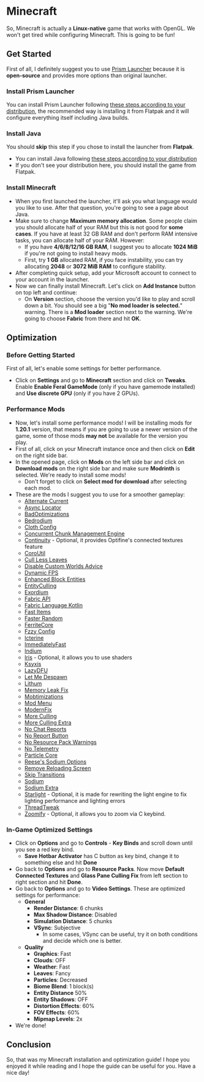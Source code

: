 # Minecraft
So, Minecraft is actually a **Linux-native** game that works with OpenGL. We won't get tired while configuring Minecraft. This is going to be fun!
## Get Started
First of all, I definitely suggest you to use [Prism Launcher](https://github.com/PrismLauncher/PrismLauncher) because it is **open-source** and provides more options than original launcher.
### Install Prism Launcher
You can install Prism Launcher following [these steps according to your distribution](https://prismlauncher.org/download/linux/), the recommended way is installing it from Flatpak and it will configure everything itself including Java builds.
### Install Java
You should **skip** this step if you chose to install the launcher from **Flatpak**.
- You can install Java following [these steps according to your distribution](https://prismlauncher.org/wiki/getting-started/installing-java/#installing-java-on-linux)
- If you don't see your distribution here, you should install the game from Flatpak.
### Install Minecraft
- When you first launched the launcher, it'll ask you what language would you like to use. After that question, you're going to see a page about Java.
- Make sure to change **Maximum memory allocation**. Some people claim you should allocate half of your RAM but this is not good for **some cases**. If you have at least 32 GB RAM and don't perform RAM intensive tasks, you can allocate half of your RAM. However:
  - If you have **4/6/8/12/16 GB RAM**, I suggest you to allocate **1024 MiB** if you're not going to install heavy mods.
  - First, try **1 GB** allocated RAM, if you face instability, you can try allocating **2048** or **3072 MiB RAM** to configure stability.
- After completing quick setup, add your Microsoft account to connect to your account in the launcher.
- Now we can finally install Minecraft. Let's click on **Add Instance** button on top left and continue:
  - On **Version** section, choose the version you'd like to play and scroll down a bit. You should see a big "**No mod loader is selected.**" warning. There is a **Mod loader** section next to the warning. We're going to choose **Fabric** from there and hit **OK**.
## Optimization
### Before Getting Started
First of all, let's enable some settings for better performance.
- Click on **Settings** and go to **Minecraft** section and click on **Tweaks**. Enable **Enable Feral GameMode** (only if you have gamemode installed) and **Use discrete GPU** (only if you have 2 GPUs).
### Performance Mods
- Now, let's install some performance mods! I will be installing mods for **1.20.1** version, that means if you are going to use a newer version of the game, some of those mods **may not** be available for the version you play.
- First of all, click on your Minecraft instance once and then click on **Edit** on the right side bar.
- In the opened page, click on **Mods** on the left side bar and click on **Download mods** on the right side bar and make sure **Modrinth** is selected. We're ready to install some mods!
  - Don't forget to click on **Select mod for download** after selecting each mod.
- These are the mods I suggest you to use for a smoother gameplay:
  - [Alternate Current](https://modrinth.com/mod/alternate-current/version/mc1.20-1.8.0-beta.3)
  - [Async Locator](https://modrinth.com/mod/async-locator/version/1.20-1.3.0)
  - [BadOptimizations](https://modrinth.com/mod/badoptimizations/version/2.1.1)
  - [Bedrodium](https://modrinth.com/mod/bedrodium/version/0.2.2)
  - [Cloth Config](https://modrinth.com/mod/cloth-config/version/11.1.118+fabric)
  - [Concurrent Chunk Management Engine](https://modrinth.com/mod/c2me-fabric/version/0.2.0+alpha.11.5+1.20.1)
  - [Continuity](https://modrinth.com/mod/continuity) - Optional, it provides Optifine's connected textures feature
  - [CoroUtil](https://modrinth.com/mod/coroutil/version/1.20.1-1.3.7)
  - [Cull Less Leaves](https://modrinth.com/mod/cull-less-leaves)
  - [Disable Custom Worlds Advice](https://modrinth.com/mod/dcwa/version/4.1)
  - [Dynamic FPS](https://modrinth.com/mod/dynamic-fps)
  - [Enhanced Block Entities](https://modrinth.com/mod/ebe/version/0.9+1.20)
  - [EntityCulling](https://modrinth.com/mod/entityculling/version/1.6.2-1.20.2)
  - [Exordium](https://modrinth.com/mod/exordium/version/1.2.1-1.20.1)
  - [Fabric API](https://modrinth.com/mod/fabric-api/version/0.92.1+1.20.1)
  - [Fabric Language Kotlin](https://modrinth.com/mod/fabric-language-kotlin/version/1.10.20+kotlin.1.9.24)
  - [Fast Items](https://modrinth.com/mod/fast-items/version/1.0.0-mc1.20.1)
  - [Faster Random](https://modrinth.com/mod/faster-random/version/4.1.0)
  - [FerriteCore](https://modrinth.com/mod/ferrite-core/version/6.0.1)
  - [Fzzy Config](https://modrinth.com/mod/fzzy-config/version/0.3.1+1.20.1)
  - [Icterine](https://modrinth.com/mod/icterine/version/1.3.0)
  - [ImmediatelyFast](https://modrinth.com/mod/immediatelyfast/version/1.2.14+1.20.4-fabric)
  - [Indium](https://modrinth.com/mod/indium/version/1.0.30+mc1.20.4)
  - [Iris](https://modrinth.com/mod/iris/version/1.7.0+1.20.1) - Optional, it allows you to use shaders
  - [Ksyxis](https://modrinth.com/mod/ksyxis/version/1.2.2)
  - [LazyDFU](https://modrinth.com/mod/lazydfu/version/0.1.3)
  - [Let Me Despawn](https://modrinth.com/plugin/lmd/version/1.2.0)
  - [Lithum](https://modrinth.com/mod/lithium/version/mc1.20.1-0.11.2)
  - [Memory Leak Fix](https://modrinth.com/mod/memoryleakfix/version/v1.1.5)
  - [Mobtimizations](https://modrinth.com/mod/mobtimizations/version/1.20.1-1.0.0)
  - [Mod Menu](https://modrinth.com/mod/modmenu/version/7.2.2)
  - [ModernFix](https://modrinth.com/mod/modernfix/version/5.17.0+mc1.20.1)
  - [More Culling](https://modrinth.com/mod/moreculling/version/0.24.0)
  - [More Culling Extra](https://modrinth.com/mod/morecullingextra/version/v1.1-1.20.1)
  - [No Chat Reports](https://modrinth.com/mod/no-chat-reports/version/Fabric-1.20.1-v2.2.2)
  - [No Report Button](https://modrinth.com/mod/nrb/version/1.5.0)
  - [No Resource Pack Warnings](https://modrinth.com/mod/no-resource-pack-warnings/version/1.3.0)
  - [No Telemetry](https://modrinth.com/mod/no-telemetry/version/1.8.0)
  - [Particle Core](https://modrinth.com/mod/particle-core/version/0.2.3+1.20.1)
  - [Reese's Sodium Options](https://modrinth.com/mod/reeses-sodium-options/version/mc1.20.1-1.7.2)
  - [Remove Reloading Screen](https://modrinth.com/mod/rrls/version/3.2.0-1.20.1-fabric)
  - [Skip Transitions](https://modrinth.com/mod/skip-transitions/version/v1.3.3+mc1.20.x)
  - [Sodium](https://modrinth.com/mod/sodium/version/mc1.20.1-0.5.8)
  - [Sodium Extra](https://modrinth.com/mod/sodium-extra)
  - [Starlight](https://modrinth.com/mod/starlight/version/1.1.2+1.20) - Optional, it is made for rewriting the light engine to fix lighting performance and lighting errors
  - [ThreadTweak](https://modrinth.com/mod/threadtweak/version/0.1.1+mc1.20.2)
  - [Zoomify](https://modrinth.com/mod/zoomify) - Optional, it allows you to zoom via C keybind.
### In-Game Optimized Settings
- Click on **Options** and go to **Controls** - **Key Binds** and scroll down until you see a red key bind.
  - **Save Hotbar Activator** has C button as key bind, change it to something else and hit **Done**
- Go back to **Options** and go to **Resource Packs**. Now move **Default Connected Textures** and **Glass Pane Culling Fix** from left section to right section and hit **Done**.
- Go back to **Options** and go to **Video Settings**. These are optimized settings for performance:
  - **General**
    - **Render Distance**: 6 chunks
    - **Max Shadow Distance**: Disabled
    - **Simulation Distance**: 5 chunks
    - **VSync**: Subjective
      - In some cases, VSync can be useful, try it on both conditions and decide which one is better.
  - **Quality**
    - **Graphics**: Fast
    - **Clouds**: OFF
    - **Weather**: Fast
    - **Leaves**: Fancy
    - **Particles**: Decreased
    - **Biome Blend**: 1 block(s)
    - **Entity Distance** 50%
    - **Entity Shadows**: OFF
    - **Distortion Effects**: 60%
    - **FOV Effects**: 60%
    - **Mipmap Levels**: 2x
- We're done!
## Conclusion
So, that was my Minecraft installation and optimization guide! I hope you enjoyed it while reading and I hope the guide can be useful for you. Have a nice day!

